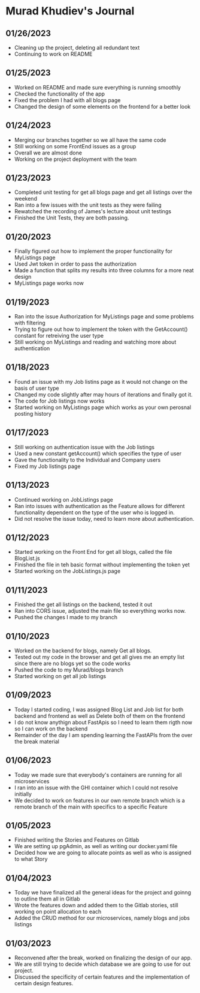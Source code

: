 # Murad Khudiev's Journal


## 01/26/2023
- Cleaning up the project, deleting all redundant text
- Continuing to work on README


## 01/25/2023

- Worked on README and made sure everything is running smoothly
- Checked the functionality of the app
- Fixed the problem I had with all blogs page
- Changed the design of some elements on the frontend for a better look

## 01/24/2023

- Merging our branches together so we all have the same code
- Still working on some FrontEnd issues as a group
- Overall we are almost done
- Working on the project deployment with the team

## 01/23/2023

- Completed unit testing for get all blogs page and get all listings over the weekend
- Ran into a few issues with the unit tests as they were failing
- Rewatched the recording of James's lecture about unit testings
- Finished the Unit Tests, they are both passing.

## 01/20/2023

- Finally figured out how to implement the proper functionality for MyListings page
- Used Jwt token in order to pass the authorization
- Made a function that splits my results into three columns for a more neat design
- MyListings page works now

## 01/19/2023

- Ran into the issue Authorization for MyListings page and some problems with filtering
- Trying to figure out how to implement the token with the GetAccount() constant for retreiving the user type
- Still working on MyListings and reading and watching more about authentication

## 01/18/2023

- Found an issue with my Job listins page as it would not change on the basis of user type
- Changed my code slightly after may hours of iterations and finally got it.
- The code for Job listings now works
- Started working on MyListings page which works as your own perosnal posting history

## 01/17/2023

- Still working on authentication issue with the Job listings
- Used a new constant getAccount() which specifies the type of user
- Gave the functionality to the Individual and Company users
- Fixed my Job listings page 


## 01/13/2023

- Continued working on JobListings page
- Ran into issues with authentication as the Feature allows for different functionality
dependent on the type of the user who is logged in. 
- Did not resolve the issue today, need to learn more about authentication.


## 01/12/2023

- Started working on the Front End for get all blogs, called the file BlogList.js
- Finished the file in teh basic format without implementing the token yet
- Started working on the JobListings.js page

## 01/11/2023

- Finished the get all listings on the backend, tested it out 
- Ran into CORS issue, adjusted the main file so everything works now. 
- Pushed the changes I made to my branch



## 01/10/2023

- Worked on the backend for blogs, namely Get all blogs.
- Tested out my code in the browser and get all gives me an empty list since there are no blogs yet so the code works
- Pushed the code to my Murad/blogs branch
- Started working on get all job listings


## 01/09/2023

- Today I started coding, I was assigned Blog List and Job list for both backend and frontend
as well as Delete both of them on the frontend
- I do not know anythign about FastApis so I need to learn them rigth now so I can work on the backend
- Remainder of the day I am spending learning the FastAPIs from the over the break material

## 01/06/2023


- Today we made sure that everybody's containers are running for all microservices
- I ran into an issue with the GHI container which I could not resolve initially
- We decided to work on features in our own remote branch which is a remote branch 
of the main with specifics to a specific Feature

## 01/05/2023

- Finished writing the Stories and Features on Gitlab
- We are setting up pgAdmin, as well as writing our docker.yaml file 
- Decided how we are going to allocate points as well as who is assigned to what Story


## 01/04/2023

- Today we have finalized all the general ideas for the project and goinng to outline them all in Gitlab
- Wrote the features down and added them to the Gitlab stories, still working on point allocation to each
- Added the CRUD method for our microservices, namely blogs and jobs listings


## 01/03/2023


- Reconvened after the break, worked on finalizing the design of our app. 
- We are still trying to decide which database we are going to use for out project.
- Discussed the specificity of certain features and the implementation of certain design features.
